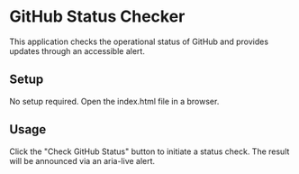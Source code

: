 # GitHub Status Checker
This application checks the operational status of GitHub and provides updates through an accessible alert.
## Setup
No setup required. Open the index.html file in a browser.
## Usage
Click the "Check GitHub Status" button to initiate a status check. The result will be announced via an aria-live alert.